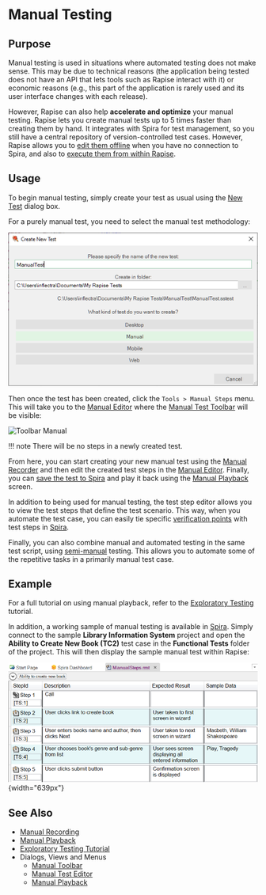 # Manual Testing

## Purpose

Manual testing is used in situations where automated testing does not make sense. This may be due to technical reasons (the application being tested does not have an API that lets tools such as Rapise interact with it) or economic reasons (e.g., this part of the application is rarely used and its user interface changes with each release).

However, Rapise can also help **accelerate and optimize** your manual testing. Rapise lets you create manual tests up to 5 times faster than creating them by hand. It integrates with Spira for test management, so you still have a central repository of version-controlled test cases. However, Rapise allows you to [edit them offline](manual_test_editor.md) when you have no connection to Spira, and also to [execute them from within Rapise](manual_playback.md).

## Usage

To begin manual testing, simply create your test as usual using the [New Test](create_a_new_test.md) dialog box.

For a purely manual test, you need to select the manual test methodology:

![Manual Methodology](./img/manual_testing_methodology.png)

Then once the test has been created, click the `Tools > Manual Steps` menu. This will take you to the [Manual Editor](manual_test_editor.md) where the [Manual Test Toolbar](menu_and_toolbars.md#manual-toolbar) will be visible:

![Toolbar Manual](./img/manual_testing1.png)

!!! note
    There will be no steps in a newly created test.

From here, you can start creating your new manual test using the [Manual Recorder](manual_testing_recording.md) and then edit the created test steps in the [Manual Editor](manual_test_editor.md). Finally, you can [save the test to Spira](spiratest_integration.md) and play it back using the [Manual Playback](manual_playback.md) screen.

In addition to being used for manual testing, the test step editor allows you to view the test steps that define the test scenario. This way, when you automate the test case, you can easily tie specific [verification points](checkpoints.md) with test steps in [Spira](spiratest_integration.md).

Finally, you can also combine manual and automated testing in the same test script, using [semi-manual](semi_manual_testing.md) testing. This allows you to automate some of the repetitive tasks in a primarily manual test case.

## Example

For a full tutorial on using manual playback, refer to the [Exploratory Testing](tutorial_exploratory_testing.md) tutorial.

In addition, a working sample of manual testing is available in [Spira](spira_dashboard.md). Simply connect to the sample **Library Information System** project and open the **Ability to Create New Book (TC2)** test case in the **Functional Tests** folder of the project. This will then display the sample manual test within Rapise:

![manual_test_editor_sample](./img/manual_testing2.png){width="639px"}

## See Also

- [Manual Recording](manual_testing_recording.md)
- [Manual Playback](manual_testing_playback.md)
- [Exploratory Testing Tutorial](tutorial_custom_library.md)
- Dialogs, Views and Menus
    - [Manual Toolbar](menu_and_toolbars.md#manual-toolbar)
    - [Manual Test Editor](manual_test_editor.md)
    - [Manual Playback](manual_playback.md)